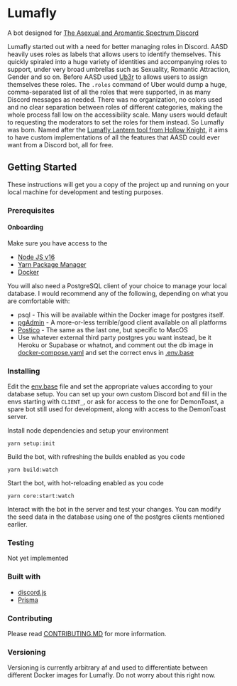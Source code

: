 # Lumafly

A bot designed for [The Asexual and Aromantic Spectrum Discord](https://discord.gg/aasd)

Lumafly started out with a need for better managing roles in Discord. AASD heavily uses roles as labels that allows users to identify themselves. This quickly spiraled into a huge variety of identities and accompanying roles to support, under very broad umbrellas such as Sexuality, Romantic Attraction, Gender and so on. Before AASD used [Ub3r](https://ub3r-b0t.com/) to allows users to assign themselves these roles. The `.roles` command of Uber would dump a huge, comma-separated list of all the roles that were supported, in as many Discord messages as needed. There was no organization, no colors used and no clear separation between roles of different categories, making the whole process fall low on the accessibility scale. Many users would default to requesting the moderators to set the roles for them instead. So Lumafly was born. Named after the [Lumafly Lantern tool from Hollow Knight](https://hollowknight.fandom.com/wiki/Lumafly_Lantern), it aims to have custom implementations of all the features that AASD could ever want from a Discord bot, all for free.

## Getting Started

These instructions will get you a copy of the project up and running on your local machine for development and testing purposes.

### Prerequisites

#### Onboarding
Make sure you have access to the 

- [Node JS v16](https://nodejs.org/en/)
- [Yarn Package Manager](https://yarnpkg.com/getting-started)
- [Docker](https://www.docker.com/get-started/)

You will also need a PostgreSQL client of your choice to manage your local database. I would recommend any of the following, depending on what you are comfortable with:
- psql - This will be available within the Docker image for postgres itself.
- [pgAdmin](https://www.pgadmin.org/download/) - A more-or-less terrible/good client available on all platforms
- [Postico](https://eggerapps.at/postico/) - The same as the last one, but specific to MacOS
- Use whatever external third party postgres you want instead, be it Heroku or Supabase or whatnot, and comment out the db image in [docker-compose.yaml](./docker-compose.yaml) and set the correct envs in [.env.base](./.env.base)

### Installing

Edit the [env.base](/.env.base) file and set the appropriate values according to your database setup. You can set up your own custom Discord bot and fill in the envs starting with `CLIENT_`, or ask for access to the one for DemonToast, a spare bot still used for development, along with access to the DemonToast server.

Install node dependencies and setup your environment

```
yarn setup:init
```

Build the bot, with refreshing the builds enabled as you code
```
yarn build:watch
```

Start the bot, with hot-reloading enabled as you code
```
yarn core:start:watch
```

Interact with the bot in the server and test your changes. You can modify the seed data in the database using one of the postgres clients mentioned earlier.

### Testing

Not yet implemented

### Built with
- [discord.js](https://discord.js.org/#/)
- [Prisma](https://www.prisma.io/)

### Contributing
Please read [CONTRIBUTING.MD](./CONTRIBUTING.MD) for more information.

### Versioning
Versioning is currently arbitrary af and used to differentiate between different Docker images for Lumafly. Do not worry about this right now.
